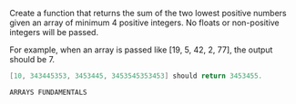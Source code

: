 ﻿Create a function that returns the sum of the two lowest positive numbers given an array of minimum 4 positive integers. No floats or non-positive integers will be passed.

For example, when an array is passed like [19, 5, 42, 2, 77], the output should be 7.

````csharp
[10, 343445353, 3453445, 3453545353453] should return 3453455.
````

``ARRAYS FUNDAMENTALS``